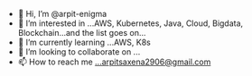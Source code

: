 - 👋 Hi, I’m @arpit-enigma
- 👀 I’m interested in ...AWS, Kubernetes, Java, Cloud, Bigdata, Blockchain...and the list goes on...
- 🌱 I’m currently learning ...AWS, K8s
- 💞️ I’m looking to collaborate on ...
- 📫 How to reach me ...arpitsaxena2906@gmail.com

<!---
arpit-enigma/arpit-enigma is a ✨ special ✨ repository because its `README.md` (this file) appears on your GitHub profile.
You can click the Preview link to take a look at your changes.
--->
